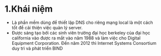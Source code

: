 # 1.Khái niệm
- Là phần mềm dùng để thiết lập DNS cho riêng mạng local là một cách tốt để cải thiện việc quản lý server.
- Được sáng tạo bởi các sinh viên trường đại học berkeley của đại học california vào được ra mắt vào năm 1988 và làm việc cho Digital Equipment Corporation. Đến năm 2012 thì Internet Systems Consortium duy trì và phát triển BIND 
